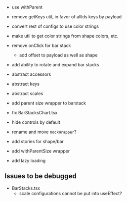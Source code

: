 * use withParent

* remove getKeys util, in favor of allIds keys by payload
* convert rest of configs to use color strings
* make util to get color strings from shape colors, etc.
* remove onClick for bar stack
  * add offset to payload as well as shape
* add ability to rotate and expand bar stacks
* abstract accessors
* abstract keys
* abstract scales
* add parent size wrapper to barstack
* fix BarStacksChart.tsx
* hide controls by default
  
* rename and move `mockWrapper`?
* add stories for shape/bar
* add withParentSize wrapper
* add lazy loading

## Issues to be debugged
* BarStacks.tsx
  * scale configurations cannot be put into useEffect?
